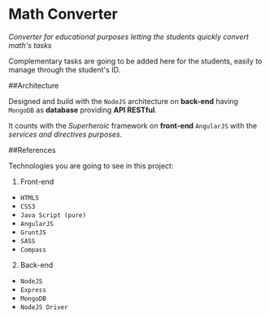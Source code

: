 # Math Converter
*Converter for educational purposes letting the students quickly convert math's tasks*

Complementary tasks are going to be added here for the students, easily to manage through the student's ID.

##Architecture

Designed and build with the `NodeJS` architecture on **back-end** having `MongoDB` as **database** providing **API RESTful**.

It counts with the *Superheroic* framework on **front-end** `AngularJS` with the *services and directives purposes*.

##References

Technologies you are going to see in this project:

1. Front-end

* `HTML5`
* `CSS3`
* `Java Script (pure)`
* `AngularJS`
* `GruntJS`
* `SASS`
* `Compass`

2. Back-end

* `NodeJS`
* `Express`
* `MongoDB`
* `NodeJS Driver`
